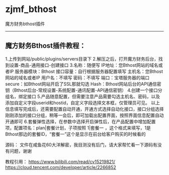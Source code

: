 # zjmf_bthost
魔方财务bthost插件


----------------------
魔方财务Bthost插件教程：
----------------------
1.上传到网站/public/plugins/servers目录下
2.解压之后，打开魔方财务后台，找到设置-商品-通用接口-创建接口
3.名称：随便写
  IP地址：您Bthost网站的域名或者IP
  服务器模块：Bthost
  接口容量：自行根据服务器配置填写
  主机名：您Bthost网站的域名或者IP
  用户名：不填写
  密码：不填写
  端口：宝塔服务器的端口
  secure：如Bthost网站开启了SSL那就勾选
  Hash：Bthost网站后台的API通信密钥（Bthost后台-常规设置-系统配置-通讯配置-API通信密钥）
4.创建一个接口分组名，绑定接口
5.产品随意配置，但需要注意产品需要勾选主机名、密码，以及添加自定义字段userid和hostid，自定义字段选择文本框，仅管理员可见。 以上信息填写完成后，还需要配置自动开通，开通方式选择自动化接口，接口分组选择刚刚添加的接口分组，稍等一会后，即可加载出配置界面，按照界面信息配置自动开通即可
6.套餐弹性选择，在参数中选择开启弹性后，在产品配置中增加配置项，配置项名：plan|套餐计划，子项按照 1|套餐一 ，这个格式来填写，1是Bthost那边的套餐ID，“套餐一”这个是显示在前台给客户购买的时候看的

源码：
文件在咸鱼花60大洋解密，我目测没有后门，请大家帮忙看一下源码有没有问题，谢谢


教程引用：
https://www.bilibili.com/read/cv15219821/
https://cloud.tencent.com/developer/article/2266852
